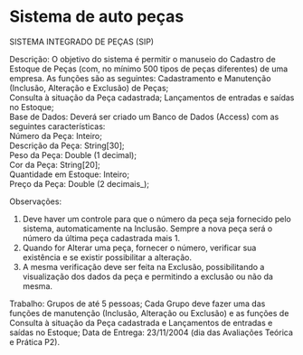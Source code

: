 # Sistema de auto peças
 SISTEMA INTEGRADO DE PEÇAS (SIP)  


Descrição: O objetivo do sistema é permitir o manuseio do Cadastro de Estoque de Peças (com, no mínimo 500 tipos de peças diferentes) de uma empresa. 
As funções são as seguintes: 	Cadastramento e Manutenção (Inclusão, Alteração e Exclusão)  de Peças; 	
Consulta à situação da Peça cadastrada; Lançamentos de entradas e saídas no Estoque;  
Base de Dados: Deverá ser criado um Banco de Dados (Access) com as seguintes características: 	
Número da Peça: Inteiro; 	
Descrição da Peça: String[30]; 	
Peso da Peça: Double (1 decimal); 	
Cor da Peça: String[20];	 	
Quantidade em Estoque: Inteiro;	  	
Preço da Peça: Double (2 decimais_);  

Observações:  
1.	Deve haver um controle para que o número da peça seja fornecido pelo sistema, automaticamente na Inclusão. Sempre a nova peça será o número da última peça cadastrada mais 1.
2.	Quando for Alterar uma peça, fornecer o número, verificar sua existência e se existir possibilitar a alteração.
3.	A mesma verificação deve ser feita na Exclusão, possibilitando a visualização dos dados da peça e permitindo a exclusão ou não da mesma.
     

Trabalho:  	Grupos de até 5 pessoas; Cada Grupo deve fazer uma das funções de manutenção (Inclusão, Alteração ou Exclusão) e as funções de Consulta à situação da Peça cadastrada e Lançamentos de entradas e saídas no Estoque; Data de Entrega: 23/11/2004 (dia das Avaliações Teórica e Prática P2).
